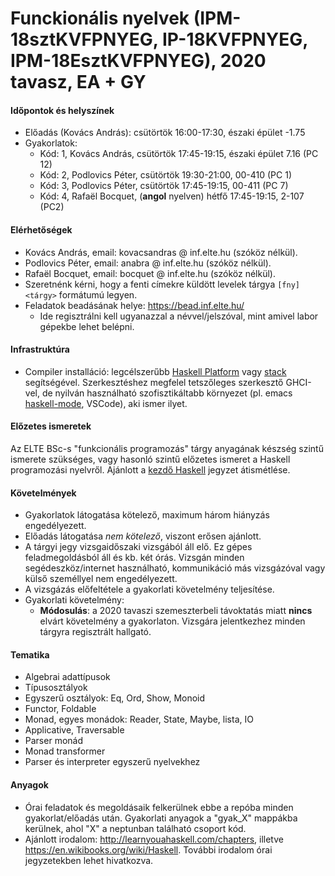 # Funckionális nyelvek (IPM-18sztKVFPNYEG, IP-18KVFPNYEG, IPM-18EsztKVFPNYEG), 2020 tavasz, EA + GY

#### Időpontok és helyszínek

- Előadás (Kovács András): csütörtök 16:00-17:30, északi épület -1.75
- Gyakorlatok:
  + Kód: 1, Kovács András, csütörtök 17:45-19:15, északi épület 7.16 (PC 12)
  + Kód: 2, Podlovics Péter, csütörtök 19:30-21:00, 00-410 (PC 1)
  + Kód: 3, Podlovics Péter, csütörtök 17:45-19:15, 00-411 (PC 7)
  + Kód: 4, Rafaël Bocquet, (**angol** nyelven) hétfő 17:45-19:15, 2-107 (PC2)

#### Elérhetőségek

- Kovács András, email: kovacsandras @ inf.elte.hu (szóköz nélkül).
- Podlovics Péter, email: anabra @ inf.elte.hu (szóköz nélkül).
- Rafaël Bocquet, email: bocquet @ inf.elte.hu (szóköz nélkül).
- Szeretnénk kérni, hogy a fenti címekre küldött levelek tárgya `[fny] <tárgy>` formátumú legyen.
- Feladatok beadásának helye: https://bead.inf.elte.hu/
  + Ide regisztrálni kell ugyanazzal a névvel/jelszóval, mint amivel labor
    gépekbe lehet belépni.

#### Infrastruktúra

- Compiler installáció: legcélszerűbb [Haskell
  Platform](https://www.haskell.org/platform/) vagy
  [stack](https://docs.haskellstack.org/en/stable/README/)
  segítségével. Szerkesztéshez megfelel tetszőleges szerkesztő GHCI-vel, de
  nyilván használható szofisztikáltabb környezet (pl. emacs
  [haskell-mode](http://haskell.github.io/haskell-mode/), VSCode), aki ismer
  ilyet.

#### Előzetes ismeretek

Az ELTE BSc-s "funkcionális programozás" tárgy anyagának készség szintű ismerete
szükséges, vagy hasonló szintű előzetes ismeret a Haskell programozási
nyelvről. Ajánlott a [kezdő Haskell](http://lambda.inf.elte.hu/Index.xml)
jegyzet átismétlése.

#### Követelmények

- Gyakorlatok látogatása kötelező, maximum három hiányzás engedélyezett.
- Előadás látogatása *nem kötelező*, viszont erősen ajánlott.
- A tárgyi jegy vizsgaidőszaki vizsgából áll elő. Ez gépes feladmegoldásból áll
  és kb. két órás. Vizsgán minden segédeszköz/internet használható, kommunikáció
  más vizsgázóval vagy külső személlyel nem engedélyezett.
- A vizsgázás előfeltétele a gyakorlati követelmény teljesítése.
- Gyakorlati követelmény:
  + **Módosulás**: a 2020 tavaszi szemeszterbeli távoktatás miatt **nincs** elvárt követelmény a gyakorlaton. Vizsgára jelentkezhez minden tárgyra regisztrált hallgató.

#### Tematika

- Algebrai adattípusok
- Típusosztályok
- Egyszerű osztályok: Eq, Ord, Show, Monoid
- Functor, Foldable
- Monad, egyes monádok: Reader, State, Maybe, lista, IO
- Applicative, Traversable
- Parser monád
- Monad transformer
- Parser és interpreter egyszerű nyelvekhez

#### Anyagok

- Órai feladatok és megoldásaik felkerülnek ebbe a repóba minden
  gyakorlat/előadás után. Gyakorlati anyagok a "gyak_X" mappákba kerülnek, ahol
  "X" a neptunban található csoport kód.
- Ajánlott irodalom: http://learnyouahaskell.com/chapters, illetve
  https://en.wikibooks.org/wiki/Haskell. További irodalom órai jegyzetekben
  lehet hivatkozva.
